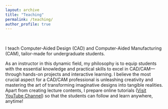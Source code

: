 ```yaml
---
layout: archive
title: "Teaching"
permalink: /teaching/
author_profile: true
---
```


<br>

I teach Computer-Aided Design (CAD) and Computer-Aided Manufacturing (CAM), tailor-made for undergraduate students. 

As an instructor in this dynamic field, my philosophy is to equip students with the essential knowledge and practical skills to excel in CAD/CAM—through hands-on projects and interactive learning. I believe the most crucial aspect for a CAD/CAM professional is unleashing creativity and mastering the art of transforming imaginative designs into tangible realities. Apart from creating lecture contents, I prepare online tutorials ([Visit YouTube Channel](https://www.youtube.com/channel/UCMokYkGSWeWllinxpA-qQwg/playlists)) so that the students can follow and learn anywhere, anytime!